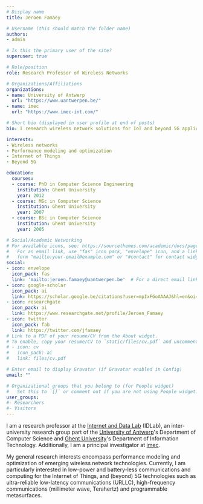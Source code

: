 ```yaml
---
# Display name
title: Jeroen Famaey

# Username (this should match the folder name)
authors:
- admin

# Is this the primary user of the site?
superuser: true

# Role/position
role: Research Professor of Wireless Networks

# Organizations/Affiliations
organizations:
- name: University of Antwerp
  url: "https://www.uantwerpen.be/"
- name: imec
  url: "https://www.imec-int.com/"

# Short bio (displayed in user profile at end of posts)
bio: I research wireless network solutions for IoT and beyond 5G applications.

interests:
- Wireless networks
- Performance modeling and optimization
- Internet of Things
- Beyond 5G

education:
  courses:
  - course: PhD in Computer Science Engineering
    institution: Ghent University
    year: 2012
  - course: MSc in Computer Science
    institution: Ghent University
    year: 2007
  - course: BSc in Computer Science
    institution: Ghent University
    year: 2005

# Social/Academic Networking
# For available icons, see: https://sourcethemes.com/academic/docs/page-builder/#icons
#   For an email link, use "fas" icon pack, "envelope" icon, and a link in the
#   form "mailto:your-email@example.com" or "#contact" for contact widget.
social:
- icon: envelope
  icon_pack: fas
  link: 'mailto:jeroen.famaey@uantwerpen.be'  # For a direct email link, use "mailto:test@example.org".
- icon: google-scholar
  icon_pack: ai
  link: https://scholar.google.be/citations?user=mpIxFGoAAAAJ&hl=en&oi=ao
- icon: researchgate
  icon_pack: ai
  link: https://www.researchgate.net/profile/Jeroen_Famaey
- icon: twitter
  icon_pack: fab
  link: https://twitter.com/jfamaey
# Link to a PDF of your resume/CV from the About widget.
# To enable, copy your resume/CV to `static/files/cv.pdf` and uncomment the lines below.
# - icon: cv
#   icon_pack: ai
#   link: files/cv.pdf

# Enter email to display Gravatar (if Gravatar enabled in Config)
email: ""

# Organizational groups that you belong to (for People widget)
#   Set this to `[]` or comment out if you are not using People widget.
user_groups:
#- Researchers
#- Visitors
---
```


I am a research professor at the [Internet and Data Lab](https://idlab.technology) (IDLab), an inter-university research group part of the [University of Antwerp](https://www.uantwerpen.be/en/research-groups/idlab/)'s Department of Computer Science and [Ghent University](https://www.ugent.be/ea/idlab/en)'s Department of Information Technology. Additionally, I am a principal investigator at [imec](https://www.imec-int.com/).

My general research interests encompass performance modeling and optimization of emerging wireless network technologies. Currently, I am particularly interested in low-power and battery-less communications and computing for the Internet of Things, and (beyond) 5G technologies such as ultra-reliable low-latency communications (URLLC), high-frequency communications (millimeter wave, Terahertz) and programmable metasurfaces.